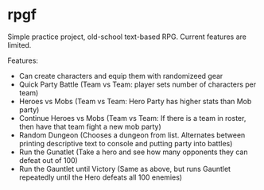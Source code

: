 # rpgf
Simple practice project, old-school text-based RPG.  Current features are limited.

Features:
- Can create characters and equip them with randomizeed gear
- Quick Party Battle (Team vs Team: player sets number of characters per team)
- Heroes vs Mobs (Team vs Team: Hero Party has higher stats than Mob party)
- Continue Heroes vs Mobs (Team vs Team: If there is a team in roster, then have that team fight a new mob party)
- Random Dungeon (Chooses a dungeon from list.  Alternates between printing descriptive text to console and putting party into battles)
- Run the Gunatlet (Take a hero and see how many opponents they can defeat out of 100)
- Run the Gauntlet until Victory (Same as above, but runs Gauntlet repeatedly until the Hero defeats all 100 enemies)


